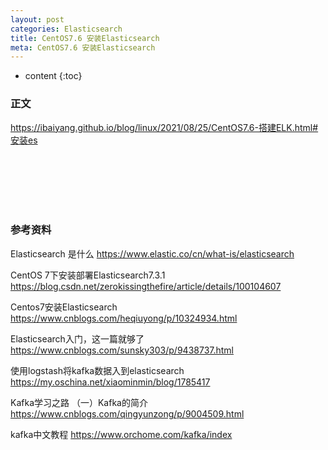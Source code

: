 ```yaml
---
layout: post
categories: Elasticsearch
title: CentOS7.6 安装Elasticsearch
meta: CentOS7.6 安装Elasticsearch
---
```

* content
{:toc}

### 正文

<https://ibaiyang.github.io/blog/linux/2021/08/25/CentOS7.6-搭建ELK.html#安装es>

<br/><br/><br/><br/><br/>
### 参考资料

Elasticsearch 是什么 <https://www.elastic.co/cn/what-is/elasticsearch>

CentOS 7下安装部署Elasticsearch7.3.1 <https://blog.csdn.net/zerokissingthefire/article/details/100104607>

Centos7安装Elasticsearch <https://www.cnblogs.com/heqiuyong/p/10324934.html>

Elasticsearch入门，这一篇就够了 <https://www.cnblogs.com/sunsky303/p/9438737.html>

使用logstash将kafka数据入到elasticsearch <https://my.oschina.net/xiaominmin/blog/1785417>

Kafka学习之路 （一）Kafka的简介 <https://www.cnblogs.com/qingyunzong/p/9004509.html>

kafka中文教程 <https://www.orchome.com/kafka/index>
